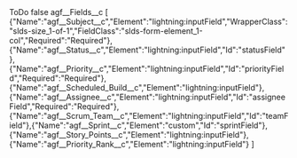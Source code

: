<?xml version="1.0" encoding="UTF-8"?>
<CustomMetadata xmlns="http://soap.sforce.com/2006/04/metadata" xmlns:xsi="http://www.w3.org/2001/XMLSchema-instance" xmlns:xsd="http://www.w3.org/2001/XMLSchema">
    <label>ToDo</label>
    <protected>false</protected>
    <values>
        <field>agf__Fields__c</field>
        <value xsi:type="xsd:string">[
                                {&quot;Name&quot;:&quot;agf__Subject__c&quot;,&quot;Element&quot;:&quot;lightning:inputField&quot;,&quot;WrapperClass&quot;:&quot;slds-size_1-of-1&quot;,&quot;FieldClass&quot;:&quot;slds-form-element_1-col&quot;,&quot;Required&quot;:&quot;Required&quot;},
                                {&quot;Name&quot;:&quot;agf__Status__c&quot;,&quot;Element&quot;:&quot;lightning:inputField&quot;,&quot;Id&quot;:&quot;statusField&quot;},{&quot;Name&quot;:&quot;agf__Priority__c&quot;,&quot;Element&quot;:&quot;lightning:inputField&quot;,&quot;Id&quot;:&quot;priorityField&quot;,&quot;Required&quot;:&quot;Required&quot;},{&quot;Name&quot;:&quot;agf__Scheduled_Build__c&quot;,&quot;Element&quot;:&quot;lightning:inputField&quot;},
                                {&quot;Name&quot;:&quot;agf__Assignee__c&quot;,&quot;Element&quot;:&quot;lightning:inputField&quot;,&quot;Id&quot;:&quot;assigneeField&quot;,&quot;Required&quot;:&quot;Required&quot;},{&quot;Name&quot;:&quot;agf__Scrum_Team__c&quot;,&quot;Element&quot;:&quot;lightning:inputField&quot;,&quot;Id&quot;:&quot;teamField&quot;},{&quot;Name&quot;:&quot;agf__Sprint__c&quot;,&quot;Element&quot;:&quot;custom&quot;,&quot;Id&quot;:&quot;sprintField&quot;},
                                {&quot;Name&quot;:&quot;agf__Story_Points__c&quot;,&quot;Element&quot;:&quot;lightning:inputField&quot;},{&quot;Name&quot;:&quot;agf__Priority_Rank__c&quot;,&quot;Element&quot;:&quot;lightning:inputField&quot;}
                            ]</value>
    </values>
</CustomMetadata>
